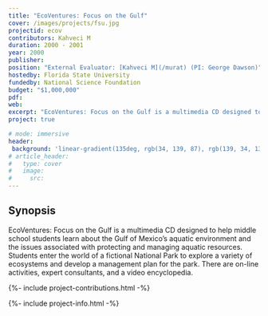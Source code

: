 ```yaml
---
title: "EcoVentures: Focus on the Gulf"
cover: /images/projects/fsu.jpg
projectid: ecov
contributors: Kahveci M
duration: 2000 - 2001
year: 2000
publisher:
position: "External Evaluator: [Kahveci M](/murat) (PI: George Dawson)"
hostedby: Florida State University
fundedby: National Science Foundation
budget: "$1,000,000"
pdf:
web:
excerpt: "EcoVentures: Focus on the Gulf is a multimedia CD designed to help middle school students learn about the Gulf of Mexico’s aquatic environment and the issues associated with protecting and managing aquatic resources."
project: true

# mode: immersive
header:
 background: 'linear-gradient(135deg, rgb(34, 139, 87), rgb(139, 34, 139))' 
# article_header:
#   type: cover
#   image:
#     src: 
---
```


## Synopsis

EcoVentures: Focus on the Gulf is a multimedia CD designed to help middle school students learn about the Gulf of Mexico’s aquatic environment and the issues associated with protecting and managing aquatic resources. Students enter the world of a fictional National Park to explore a variety of ecosystems and develop a management plan for the park. There are on-line activities, expert consultants, and a video encyclopedia.

{%- include project-contributions.html -%}

{%- include project-info.html -%}
